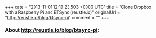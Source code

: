 +++
date = "2013-11-01 12:19:23.503 +0000 UTC"
title = "Clone Dropbox with a Raspberry Pi and BTSync (reustle.io)"
originalUrl = "http://reustle.io/blog/btsync-pi"
comment = ""
+++

### About http://reustle.io/blog/btsync-pi:


